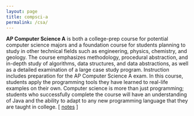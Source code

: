 ```yaml
---
layout: page
title: compsci-a
permalink: /csa/
---
```


<script src="https://www.w3schools.com/lib/w3.js"></script>

<b>AP Computer Science A</b> is both a college-prep course for potential computer science majors and a foundation course for students planning to study in other technical fields such as engineering, physics, chemistry, and geology. The course emphasizes methodology, procedural abstraction, and in-depth study of algorithms, data structures, and data abstractions, as well as a detailed examination of a large case study program. Instruction includes preparation for the AP Computer Science A exam. In this course, students apply the programming tools they have learned to real-life examples on their own. Computer science is more than just programming; students who successfully complete the course will have an understanding of Java and the ability to adapt to any new programming language that they are taught in college. [ <a href="javascript:void(0)" onclick="w3.toggleShow('#notes')">notes</a> ]

<p id='notes' style='display:none;'>		
<iframe src="https://apteacher.github.io/d-ca-html/csa.html" width="100%" height="1000" frameborder="0" marginheight="0" marginwidth="0">Loading…</iframe>
</p>
